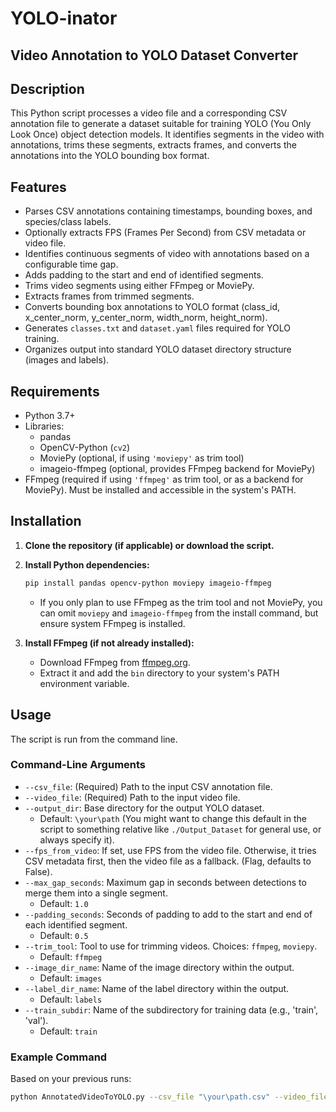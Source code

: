 ﻿# YOLO-inator

## Video Annotation to YOLO Dataset Converter

## Description

This Python script processes a video file and a corresponding CSV annotation file to generate a dataset suitable for training YOLO (You Only Look Once) object detection models. It identifies segments in the video with annotations, trims these segments, extracts frames, and converts the annotations into the YOLO bounding box format.

## Features

* Parses CSV annotations containing timestamps, bounding boxes, and species/class labels.
* Optionally extracts FPS (Frames Per Second) from CSV metadata or video file.
* Identifies continuous segments of video with annotations based on a configurable time gap.
* Adds padding to the start and end of identified segments.
* Trims video segments using either FFmpeg or MoviePy.
* Extracts frames from trimmed segments.
* Converts bounding box annotations to YOLO format (class_id, x_center_norm, y_center_norm, width_norm, height_norm).
* Generates `classes.txt` and `dataset.yaml` files required for YOLO training.
* Organizes output into standard YOLO dataset directory structure (images and labels).

## Requirements

* Python 3.7+
* Libraries:
    * pandas
    * OpenCV-Python (`cv2`)
    * MoviePy (optional, if using `'moviepy'` as trim tool)
    * imageio-ffmpeg (optional, provides FFmpeg backend for MoviePy)
* FFmpeg (required if using `'ffmpeg'` as trim tool, or as a backend for MoviePy). Must be installed and accessible in the system's PATH.

## Installation

1.  **Clone the repository (if applicable) or download the script.**

2.  **Install Python dependencies:**
    ```bash
    pip install pandas opencv-python moviepy imageio-ffmpeg
    ```
    * If you only plan to use FFmpeg as the trim tool and not MoviePy, you can omit `moviepy` and `imageio-ffmpeg` from the install command, but ensure system FFmpeg is installed.

3.  **Install FFmpeg (if not already installed):**
    * Download FFmpeg from [ffmpeg.org](https://ffmpeg.org/download.html).
    * Extract it and add the `bin` directory to your system's PATH environment variable.

## Usage

The script is run from the command line.

### Command-Line Arguments

* `--csv_file`: (Required) Path to the input CSV annotation file.
* `--video_file`: (Required) Path to the input video file.
* `--output_dir`: Base directory for the output YOLO dataset.
    * Default: `\your\path` (You might want to change this default in the script to something relative like `./Output_Dataset` for general use, or always specify it).
* `--fps_from_video`: If set, use FPS from the video file. Otherwise, it tries CSV metadata first, then the video file as a fallback. (Flag, defaults to False).
* `--max_gap_seconds`: Maximum gap in seconds between detections to merge them into a single segment.
    * Default: `1.0`
* `--padding_seconds`: Seconds of padding to add to the start and end of each identified segment.
    * Default: `0.5`
* `--trim_tool`: Tool to use for trimming videos. Choices: `ffmpeg`, `moviepy`.
    * Default: `ffmpeg`
* `--image_dir_name`: Name of the image directory within the output.
    * Default: `images`
* `--label_dir_name`: Name of the label directory within the output.
    * Default: `labels`
* `--train_subdir`: Name of the subdirectory for training data (e.g., 'train', 'val').
    * Default: `train`

### Example Command

Based on your previous runs:

```bash
python AnnotatedVideoToYOLO.py --csv_file "\your\path.csv" --video_file "\your\path.mp4" --output_dir "\your\path" --trim_tool moviepy
